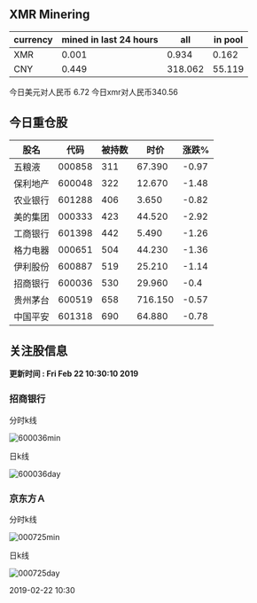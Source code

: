## XMR Minering

|currency|mined in last 24 hours|all|in pool|
|---|---|---|---|
|XMR|0.001|0.934|0.162|
|CNY|0.449|318.062|55.119|

今日美元对人民币 6.72	今日xmr对人民币340.56


## 今日重仓股 

|股名|代码|被持数|时价|涨跌%|
|---|---|---|---|---|
|五粮液|000858|311|67.390|-0.97|
|保利地产|600048|322|12.670|-1.48|
|农业银行|601288|406|3.650|-0.82|
|美的集团|000333|423|44.520|-2.92|
|工商银行|601398|442|5.490|-1.26|
|格力电器|000651|504|44.230|-1.36|
|伊利股份|600887|519|25.210|-1.14|
|招商银行|600036|530|29.960|-0.4|
|贵州茅台|600519|658|716.150|-0.57|
|中国平安|601318|690|64.880|-0.78|

## 关注股信息
**更新时间 : Fri Feb 22 10:30:10 2019**
### 招商银行 
分时k线

![600036min](http://image.sinajs.cn/newchart/min/n/sh600036.gif)

日k线

![600036day](http://image.sinajs.cn/newchart/daily/n/sh600036.gif)

### 京东方Ａ 
分时k线

![000725min](http://image.sinajs.cn/newchart/min/n/sz000725.gif)

日k线

![000725day](http://image.sinajs.cn/newchart/daily/n/sz000725.gif)

2019-02-22 10:30